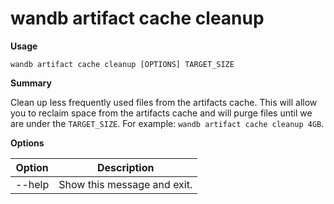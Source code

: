 # wandb artifact cache cleanup

**Usage**

`wandb artifact cache cleanup [OPTIONS] TARGET_SIZE`

**Summary**

Clean up less frequently used files from the artifacts cache. This will allow you to reclaim space from the artifacts cache and will purge files until we are under the `TARGET_SIZE`. For example: `wandb artifact cache cleanup 4GB`.

**Options**

| **Option** | **Description**             |
| ---------- | --------------------------- |
| --help     | Show this message and exit. |
